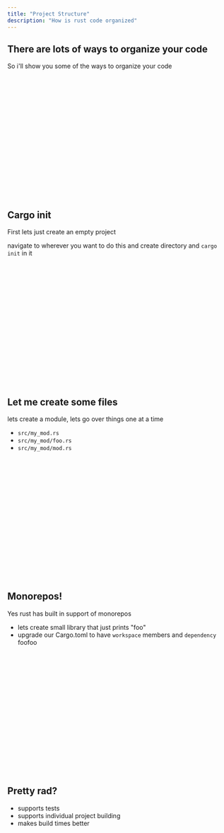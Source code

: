 ```yaml
---
title: "Project Structure"
description: "How is rust code organized"
---
```


## There are lots of ways to organize your code

So i'll show you some of the ways to organize your code

<br />
<br />
<br />
<br />
<br />
<br />
<br />
<br />
<br />
<br />
<br />
<br />
<br />
<br />
<br />
<br />

## Cargo init

First lets just create an empty project

navigate to wherever you want to do this and create directory and `cargo init`
in it

<br />
<br />
<br />
<br />
<br />
<br />
<br />
<br />
<br />
<br />
<br />
<br />
<br />
<br />
<br />
<br />

## Let me create some files

lets create a module, lets go over things one at a time

- `src/my_mod.rs`
- `src/my_mod/foo.rs`
- `src/my_mod/mod.rs`

<br />
<br />
<br />
<br />
<br />
<br />
<br />
<br />
<br />
<br />
<br />
<br />
<br />
<br />
<br />
<br />

## Monorepos!

Yes rust has built in support of monorepos

- lets create small library that just prints "foo"
- upgrade our Cargo.toml to have `workspace` members and `dependency` foofoo

<br />
<br />
<br />
<br />
<br />
<br />
<br />
<br />
<br />
<br />
<br />
<br />
<br />
<br />
<br />
<br />

## Pretty rad?

- supports tests
- supports individual project building
- makes build times better

<br />
<br />
<br />
<br />
<br />
<br />
<br />
<br />
<br />
<br />
<br />
<br />
<br />
<br />
<br />
<br />
